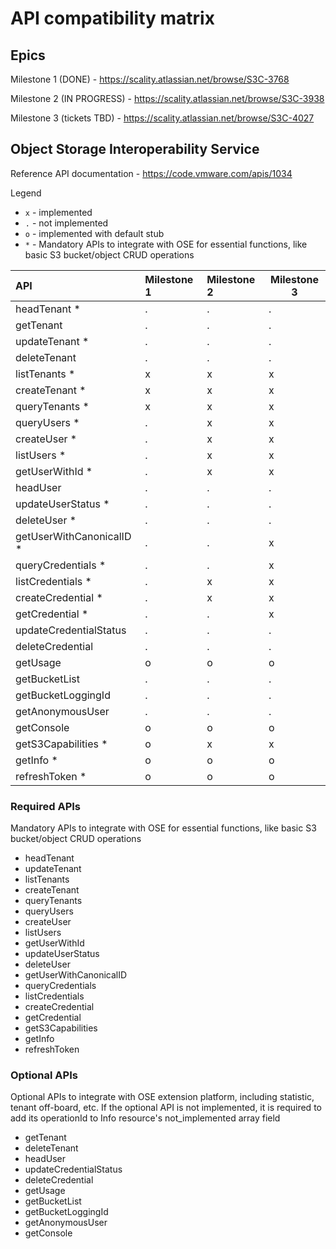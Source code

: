 # API compatibility matrix

## Epics

Milestone 1 (DONE) - <https://scality.atlassian.net/browse/S3C-3768>

Milestone 2 (IN PROGRESS) - <https://scality.atlassian.net/browse/S3C-3938>

Milestone 3 (tickets TBD) - <https://scality.atlassian.net/browse/S3C-4027>

## Object Storage Interoperability Service

Reference API documentation - <https://code.vmware.com/apis/1034>

Legend

* `x` - implemented
* `.` - not implemented
* `o` - implemented with default stub
* `*` - Mandatory APIs to integrate with OSE for essential functions, like basic S3 bucket/object CRUD operations

| API  | Milestone 1 | Milestone 2 | Milestone 3 |
|:-----|:------------|:------------|-------------|
| headTenant * | . | . | . |
| getTenant | . | . | . |
| updateTenant * | . | . | . |
| deleteTenant | . | . | . |
| listTenants * | x | x | x |
| createTenant * | x | x | x |
| queryTenants * | x | x | x |
| queryUsers * | . | x | x |
| createUser * | . | x | x |
| listUsers * | . | x | x |
| getUserWithId * | . | x | x |
| headUser | . | . | . |
| updateUserStatus * | . | . | . |
| deleteUser * | . | . | . |
| getUserWithCanonicalID * | . | . | x |
| queryCredentials * | . | . | x |
| listCredentials * | . | x | x |
| createCredential * | . | x | x |
| getCredential * | . | . | x |
| updateCredentialStatus | . | . | . |
| deleteCredential | . | . | . |
| getUsage | o | o | o |
| getBucketList | . | . | . |
| getBucketLoggingId | . | . | . |
| getAnonymousUser | . | . | . |
| getConsole | o | o | o |
| getS3Capabilities * | o | x | x |
| getInfo * | o | o | o |
| refreshToken *  | o | o | o |

### Required APIs

Mandatory APIs to integrate with OSE for essential functions, like basic S3 bucket/object CRUD operations

* headTenant
* updateTenant
* listTenants
* createTenant
* queryTenants
* queryUsers
* createUser
* listUsers
* getUserWithId
* updateUserStatus
* deleteUser
* getUserWithCanonicalID
* queryCredentials
* listCredentials
* createCredential
* getCredential
* getS3Capabilities
* getInfo
* refreshToken

### Optional APIs

Optional APIs to integrate with OSE extension platform, including statistic, tenant off-board, etc. If the optional API is not implemented, it is required to add its operationId to Info resource's not_implemented array field

* getTenant
* deleteTenant
* headUser
* updateCredentialStatus
* deleteCredential
* getUsage
* getBucketList
* getBucketLoggingId
* getAnonymousUser
* getConsole
